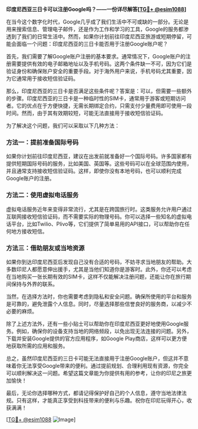 **印度尼西亚三日卡可以注册Google吗？——一份详尽解答[[TG💪+ @esim1088](https://t.me/s/esim1088)]**

在当今这个数字化时代，Google几乎成了我们生活中不可或缺的一部分。无论是用来搜索信息、管理电子邮件，还是作为工作和学习的工具，Google的服务都渗透到了我们的日常生活中。然而，如果你计划前往印度尼西亚旅游或短期停留，可能会面临一个问题：印度尼西亚的三日卡能否用于注册Google账户呢？

首先，我们需要了解Google账户注册的基本要求。通常情况下，Google账户的注册需要提供有效的电子邮箱地址以及手机号码。这两个条件缺一不可，因为它们是验证身份和确保账户安全的重要手段。对于海外用户来说，手机号码尤其重要，因为它通常用于接收短信验证码。

那么，印度尼西亚的三日卡是否满足这些条件呢？答案是：可以，但需要一些额外的步骤。印度尼西亚的三日卡是一种临时性的SIM卡，通常用于游客或短期访问者。它的优点在于方便快捷，无需长期绑定合约，只需支付少量费用即可使用一段时间。然而，由于其有效期较短，可能无法直接用于接收短信验证码。

为了解决这个问题，我们可以采取以下几种方法：

### 方法一：提前准备国际号码

如果你计划前往印度尼西亚，建议在出发前就准备好一个国际号码。许多国家都有提供短期国际号码的服务，比如美国、英国等。这些号码可以在全球范围内使用，并且通常支持接收短信验证码。这样，即使你没有本地号码，也可以顺利完成Google账户的注册。

### 方法二：使用虚拟电话服务

虚拟电话服务近年来变得非常流行，尤其是在跨国旅行时。这类服务允许用户通过互联网接收短信验证码，而不需要实际的物理号码。你可以选择一些知名的虚拟电话平台，比如Twilio、Plivo等，它们提供了简单易用的API接口，可以帮助你在任何地方接收短信。

### 方法三：借助朋友或当地资源

如果你到达印度尼西亚后发现自己没有合适的号码，不妨寻求当地朋友的帮助。大多数印尼人都愿意伸出援手，尤其是当他们知道你是游客时。此外，你还可以考虑在当地购买一张长期有效的SIM卡，这样不仅能解决注册问题，还能让你在旅行期间保持与外界的联系。

当然，在选择方法时，你也需要考虑到隐私和安全问题。确保所使用的平台和服务是可靠的，避免泄露个人信息。同时，尽量选择那些信誉良好的服务商，以减少不必要的麻烦。

除了上述方法外，还有一些小贴士可以帮助你在印度尼西亚更好地使用Google服务。例如，确保你的设备支持当地的网络频段，以免出现无法连接的问题。另外，下载并安装Google提供的官方应用程序，如Google Play商店，这样可以更方便地获取所需的应用和服务。

总之，虽然印度尼西亚的三日卡可能无法直接用于注册Google账户，但这并不意味着你无法享受Google带来的便利。通过提前规划、合理利用现有资源，你完全可以顺利解决这一问题。希望这篇文章能为你提供有用的参考，让你的印尼之旅更加愉快！

最后，无论你选择哪种方式，都请记得保护好自己的个人信息，遵守当地法律法规。只有这样，才能真正享受到科技带来的便利与乐趣。祝你在印尼玩得开心，收获满满！

[[TG💪+ @esim1088](https://t.me/s/esim1088) ![Image](https://i.postimg.cc/4NQfJmqS/Snipaste-2025-05-13-00-14-12.png)]